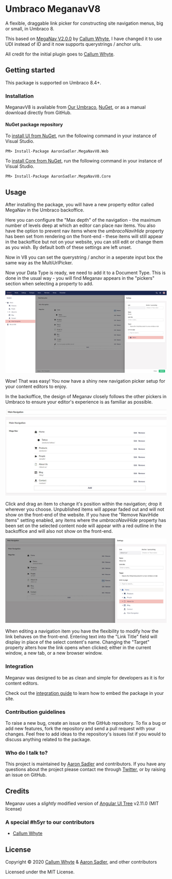# Umbraco MeganavV8

A flexible, draggable link picker for constructing site navigation menus, big or small, in Umbraco 8.

This based on [MegaNav V2.0.0](https://github.com/callumbwhyte/meganav/releases/tag/v2.0.0) by [Callum Whyte](https://our.umbraco.com/members/id:152036/), I have changed it to use UDI instead of ID and it now supports querystrings / anchor urls.

All credit for the initial plugin goes to [Callum Whyte](https://our.umbraco.com/members/id:152036/).

## Getting started

This package is supported on Umbraco 8.4+.

### Installation

MeganavV8 is available from [Our Umbraco](https://our.umbraco.com/packages/website-utilities/umbracomeganavv8/), [NuGet](https://www.nuget.org/packages/AaronSadler.MegaNavV8.Web/), or as a manual download directly from GitHub.

#### NuGet package repository
To [install UI from NuGet](https://www.nuget.org/packages/AaronSadler.MegaNavV8.Web/), run the following command in your instance of Visual Studio.

    PM> Install-Package AaronSadler.MegaNavV8.Web
	
To [install Core from NuGet](https://www.nuget.org/packages/AaronSadler.MegaNavV8.Core/), run the following command in your instance of Visual Studio.

    PM> Install-Package AaronSadler.MegaNavV8.Core

## Usage

After installing the package, you will have a new property editor called MegaNav in the Umbraco backoffice.

Here you can configure the "Max depth" of the navigation - the maximum number of levels deep at which an editor can place nav items. You also have the option to prevent nav items where the _umbracoNaviHide_ property has been set from rendering on the front-end - these items will still appear in the backoffice but not on your website, you can still edit or change them as you wish. By default both of these settings are left unset.

Now in V8 you can set the querystring / anchor in a seperate input box the same way as the MultiUrlPicker.

Now your Data Type is ready, we need to add it to a Document Type. This is done in the usual way - you will find Meganav appears in the "pickers" section when selecting a property to add.

![Meganav Property Editor](docs/img/property-editor.jpg?raw=true)

Wow! That was easy! You now have a shiny new navigation picker setup for your content editors to enjoy.

In the backoffice, the design of Meganav closely follows the other pickers in Umbraco to ensure your editor's experience is as familiar as possible.

![Meganav](docs/img/nav-items.jpg?raw=true)

Click and drag an item to change it's position within the navigation; drop it wherever you choose. Unpublished items will appear faded out and will not show on the front-end of the website. If you have the "Remove NaviHide Items" setting enabled, any items where the _umbracoNaviHide_ property has been set on the selected content node will appear with a red outline in the backoffice and will also not show on the front-end.

![Meganav Edit Item](docs/img/edit-nav-item.jpg?raw=true)

When editing a navigation item you have the flexibility to modify how the link behaves on the front-end. Entering text into the "Link Title" field will display in place of the select content's name. Changing the "Target" property alters how the link opens when clicked; either in the current window, a new tab, or a new browser window.

### Integration

Meganav was designed to be as clean and simple for developers as it is for content editors.

Check out the [integration guide](docs/integration-guide.md) to learn how to embed the package in your site.

### Contribution guidelines

To raise a new bug, create an issue on the GitHub repository. To fix a bug or add new features, fork the repository and send a pull request with your changes. Feel free to add ideas to the repository's issues list if you would to discuss anything related to the package.

### Who do I talk to?
This project is maintained by [Aaron Sadler](https://aaronsadler.uk) and contributors. If you have any questions about the project please contact me through [Twitter](https://twitter.com/AaronSadlerUK), or by raising an issue on GitHub.

## Credits

Meganav uses a _slightly_ modified version of [Angular UI Tree](https://github.com/angular-ui-tree/angular-ui-tree) v2.11.0 (MIT license)

### A special #h5yr to our contributors

* [Callum Whyte](https://github.com/callumbwhyte)

## License

Copyright &copy; 2020 [Callum Whyte](https://github.com/callumbwhyte) & [Aaron Sadler](https://aaronsadler.uk), and other contributors

Licensed under the MIT License.
